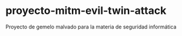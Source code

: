 # proyecto-mitm-evil-twin-attack
Proyecto de gemelo malvado para la materia de seguridad informática
